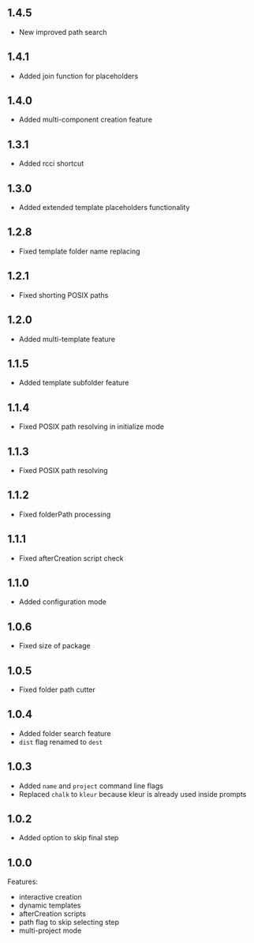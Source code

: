 ## 1.4.5
* New improved path search

## 1.4.1
* Added join function for placeholders

## 1.4.0
* Added multi-component creation feature

## 1.3.1
* Added rcci shortcut

## 1.3.0
* Added extended template placeholders functionality

## 1.2.8
* Fixed template folder name replacing 

## 1.2.1
* Fixed shorting POSIX paths

## 1.2.0
* Added multi-template feature

## 1.1.5
* Added template subfolder feature

## 1.1.4
* Fixed POSIX path resolving in initialize mode

## 1.1.3
* Fixed POSIX path resolving

## 1.1.2
* Fixed folderPath processing

## 1.1.1
* Fixed afterCreation script check

## 1.1.0
* Added configuration mode

## 1.0.6
* Fixed size of package

## 1.0.5
* Fixed folder path cutter

## 1.0.4
* Added folder search feature
* `dist` flag renamed to `dest`

## 1.0.3
* Added `name` and `project` command line flags
* Replaced `chalk` to `kleur` because kleur is already used inside prompts

## 1.0.2
* Added option to skip final step

## 1.0.0
Features:
* interactive creation
* dynamic templates
* afterCreation scripts
* path flag to skip selecting step
* multi-project mode
